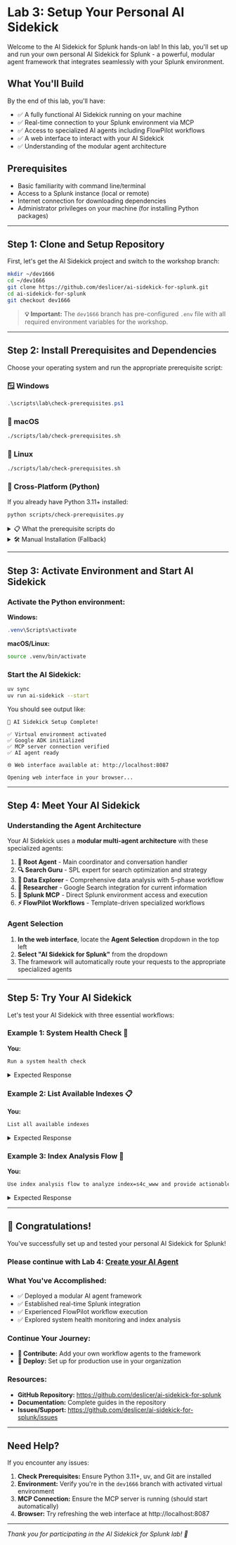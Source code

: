 # Lab 3: Setup Your Personal AI Sidekick

Welcome to the AI Sidekick for Splunk hands-on lab! In this lab, you'll set up and run your own personal AI Sidekick for Splunk - a powerful, modular agent framework that integrates seamlessly with your Splunk environment.

## What You'll Build

By the end of this lab, you'll have:
- ✅ A fully functional AI Sidekick running on your machine
- ✅ Real-time connection to your Splunk environment via MCP
- ✅ Access to specialized AI agents including FlowPilot workflows
- ✅ A web interface to interact with your AI Sidekick
- ✅ Understanding of the modular agent architecture

## Prerequisites

- Basic familiarity with command line/terminal
- Access to a Splunk instance (local or remote)
- Internet connection for downloading dependencies
- Administrator privileges on your machine (for installing Python packages)

---

## Step 1: Clone and Setup Repository

First, let's get the AI Sidekick project and switch to the workshop branch:

```bash
mkdir ~/dev1666
cd ~/dev1666
git clone https://github.com/deslicer/ai-sidekick-for-splunk.git
cd ai-sidekick-for-splunk
git checkout dev1666
```

> **💡 Important:** The `dev1666` branch has pre-configured `.env` file with all required environment variables for the workshop.

---

## Step 2: Install Prerequisites and Dependencies

Choose your operating system and run the appropriate prerequisite script:

### 🪟 Windows
```powershell
.\scripts\lab\check-prerequisites.ps1
```

### 🍎 macOS
```bash
./scripts/lab/check-prerequisites.sh
```

### 🐧 Linux
```bash
./scripts/lab/check-prerequisites.sh
```

### 🐍 Cross-Platform (Python)
If you already have Python 3.11+ installed:
```bash
python scripts/check-prerequisites.py
```

<details>
<summary>📋 What the prerequisite scripts do</summary>

The scripts will:
- ✅ Check for Python 3.11+ and install if needed
- ✅ Install `uv` (fast Python package manager)
- ✅ Create Python virtual environment using `uv`
- ✅ Install all project dependencies
- ✅ Verify Git installation
- ✅ Prepare your system for AI Sidekick

**Expected output:**
```
[SUCCESS] ✅ Python 3.11+ is installed
[SUCCESS] ✅ uv is installed and ready
[SUCCESS] ✅ Git is installed
[SUCCESS] ✅ Virtual environment created successfully
[SUCCESS] ✅ Dependencies installed successfully

Next Steps:
1. Activate Python environment: source .venv/bin/activate (macOS/Linux) or .venv\Scripts\activate (Windows)
2. Start AI Sidekick: uv run ai-sidekick --start
```
</details>

<details>
<summary>🛠️ Manual Installation (Fallback)</summary>

If the prerequisite scripts don't work for your system:

**Install Python 3.11+:**
- **Windows:** Download from [python.org](https://python.org)
- **macOS:** `brew install python@3.11` or download from [python.org](https://python.org)
- **Linux:** `sudo apt install python3.11` (Ubuntu/Debian) or `sudo yum install python3.11` (RHEL/CentOS)

**Install uv:**
```bash
# macOS/Linux
curl -LsSf https://astral.sh/uv/install.sh | sh

# Windows (PowerShell)
powershell -c "irm https://astral.sh/uv/install.ps1 | iex"
```

**Create virtual environment and install dependencies:**
```bash
uv venv
uv sync
```
</details>

---

## Step 3: Activate Environment and Start AI Sidekick

### Activate the Python environment:

**Windows:**
```powershell
.venv\Scripts\activate
```

**macOS/Linux:**
```bash
source .venv/bin/activate
```

### Start the AI Sidekick:
```bash
uv sync
uv run ai-sidekick --start
```

You should see output like:
```
🚀 AI Sidekick Setup Complete!

✅ Virtual environment activated
✅ Google ADK initialized
✅ MCP server connection verified
✅ AI agent ready

🌐 Web interface available at: http://localhost:8087

Opening web interface in your browser...
```

---

## Step 4: Meet Your AI Sidekick

### Understanding the Agent Architecture

Your AI Sidekick uses a **modular multi-agent architecture** with these specialized agents:

1. **🎯 Root Agent** - Main coordinator and conversation handler
2. **🔍 Search Guru** - SPL expert for search optimization and strategy
3. **🔬 Data Explorer** - Comprehensive data analysis with 5-phase workflow
4. **🧠 Researcher** - Google Search integration for current information
5. **🔧 Splunk MCP** - Direct Splunk environment access and execution
6. **⚡ FlowPilot Workflows** - Template-driven specialized workflows

### Agent Selection

1. **In the web interface**, locate the **Agent Selection** dropdown in the top left
2. **Select "AI Sidekick for Splunk"** from the dropdown
3. The framework will automatically route your requests to the appropriate specialized agents

---

## Step 5: Try Your AI Sidekick

Let's test your AI Sidekick with three essential workflows:

### Example 1: System Health Check 🏥

**You:** 
```bash
Run a system health check
```

<details>
<summary>Expected Response</summary>

The AI Sidekick will:
- Automatically delegate to the **System Health Check Flow** (FlowPilot workflow)
- Check Splunk connectivity and version
- Verify data ingestion (last 24 hours)
- Assess basic system performance
- Provide health recommendations and educational insights

**Sample Output:**
```
✅ System Health Check Complete

📊 System Overview:
- Splunk Version: 9.4.0 (Build: abc123)
- System Status: Healthy
- Data Flow: Active (1.2M events/24h)

🎯 Health Assessment:
- ✅ Splunk services running normally
- ✅ Data ingestion active
- ⚠️  Consider index optimization for better performance

📚 Educational Insights:
This health check verified your Splunk environment is ready for workshop activities.
```
</details>

### Example 2: List Available Indexes 📋

**You:** 
```bash
List all available indexes
```

<details>
<summary>Expected Response</summary>

The Splunk MCP agent will:
- Connect to your Splunk environment
- Retrieve all available indexes
- Show data volume and last update information
- Provide index usage recommendations

**Sample Output:**
```
📋 Available Splunk Indexes:

🔍 Core Indexes:
- main (2.1GB, last event: 2 minutes ago)
- _internal (890MB, last event: 30 seconds ago)
- _audit (45MB, last event: 1 minute ago)

🏢 Workshop Indexes:
- pas (1.5GB, last event: 5 minutes ago)
- security (780MB, last event: 3 minutes ago)

💡 Recommendation: Use 'pas' index for analysis exercises - it has rich sample data perfect for learning.
```
</details>

### Example 3: Index Analysis Flow 🔬

**You:** 
```bash
Use index analysis flow to analyze index=s4c_www and provide actionable insights
```

<details>
<summary>Expected Response</summary>

The **Index Analysis Flow** (FlowPilot workflow) will execute a comprehensive analysis:

**Phase 1: Data Collection** - Gather basic index information and samples
**Phase 2: Field Analysis** - Analyze field patterns and distributions  
**Phase 3: Pattern Recognition** - Identify trends and anomalies
**Phase 4: Volume Assessment** - Evaluate data volume and performance
**Phase 5: Insight Generation** - Generate actionable business insights

**Sample Output:**
```
🔬 Index Analysis Complete: s4c_www

📊 Analysis Summary:
- Total Events: 2,456,789 events
- Time Range: 30 days
- Primary Sourcetypes: access_combined (60%), error_log (25%), ssl_access (15%)
- Peak Activity: Business hours (9 AM - 6 PM) with weekend traffic

🎯 Actionable Insights:

🔒 Security Analyst:
- Monitor 404 error patterns (detected unusual spikes)
- Set up alerts for suspicious user agents and bot traffic
- Dashboard: | search index=s4c_www status=404 | stats count by clientip

⚙️ DevOps Engineer:
- SSL certificate errors increasing (5% of traffic)
- High response times during peak hours (>2s average)
- Monitor: | search index=s4c_www ssl_error | timechart span=1h count

📈 Business Analyst:
- Mobile traffic growing 25% month-over-month
- Popular content pages driving 70% of engagement
- Track: | search index=s4c_www | stats count by uri_path | sort -count

🚀 Next Steps:
1. Implement recommended dashboards
2. Set up automated monitoring alerts
3. Schedule regular index health checks
```
</details>

---

## 🎉 Congratulations!

You've successfully set up and tested your personal AI Sidekick for Splunk!
### Please continue with Lab 4: [Create your AI Agent](create-your-ai-agent.md)

### What You've Accomplished:
- ✅ Deployed a modular AI agent framework
- ✅ Established real-time Splunk integration
- ✅ Experienced FlowPilot workflow execution
- ✅ Explored system health monitoring and index analysis

### Continue Your Journey:
- **🌟 Contribute:** Add your own workflow agents to the framework
- **🚀 Deploy:** Set up for production use in your organization

### Resources:
- **GitHub Repository:** https://github.com/deslicer/ai-sidekick-for-splunk
- **Documentation:** Complete guides in the repository
- **Issues/Support:** https://github.com/deslicer/ai-sidekick-for-splunk/issues

---

## Need Help?

If you encounter any issues:

1. **Check Prerequisites:** Ensure Python 3.11+, uv, and Git are installed
2. **Environment:** Verify you're in the `dev1666` branch with activated virtual environment
3. **MCP Connection:** Ensure the MCP server is running (should start automatically)
4. **Browser:** Try refreshing the web interface at http://localhost:8087

---

*Thank you for participating in the AI Sidekick for Splunk lab! 🚀*
